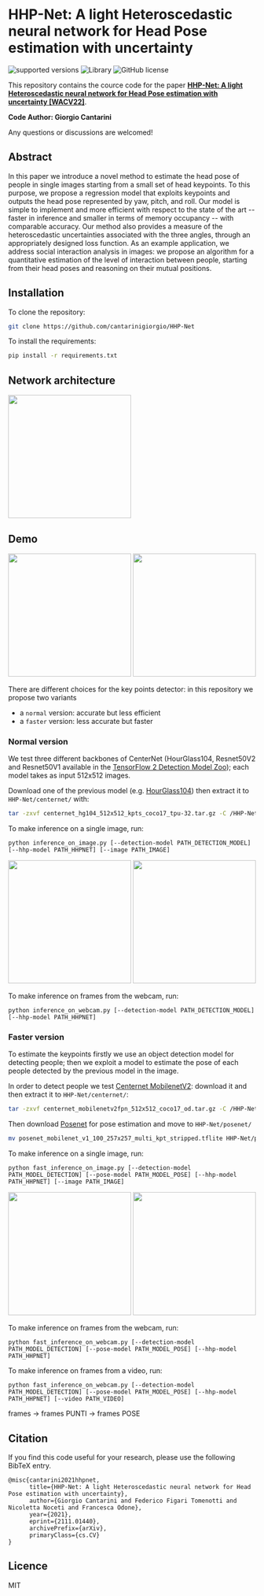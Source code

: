 # HHP-Net: A light Heteroscedastic neural network for Head Pose estimation with uncertainty

![supported versions](https://img.shields.io/badge/python-3.x-brightgreen/?style=flat&logo=python&color=green)
![Library](https://img.shields.io/badge/library-Tensorflow-blue?logo=Tensorflow)
![GitHub license](https://img.shields.io/cocoapods/l/AFNetworking)

This repository contains the cource code for the paper [**HHP-Net: A light Heteroscedastic neural network for Head Pose estimation with uncertainty [WACV22]**](https://arxiv.org/abs/2111.01440).

**Code Author: Giorgio Cantarini**

Any questions or discussions are welcomed!


## Abstract
In this paper we introduce a novel method to estimate the head pose of people in single images starting from a small set of
head keypoints. To this purpose, we propose a regression model that exploits keypoints and outputs the head pose represented by yaw, pitch, 
and roll. Our model is simple to implement and more efficient with respect to the state of the art -- faster in inference and smaller in terms 
of memory occupancy --  with comparable accuracy.
Our method also provides a measure of the heteroscedastic uncertainties associated with the three angles, through an appropriately designed 
loss function. As an example application, we address social interaction analysis in images: we propose an algorithm for a 
quantitative estimation of the level of interaction between people, starting from their head poses and reasoning on their mutual positions.

## Installation

To clone the repository:
```bash
git clone https://github.com/cantarinigiorgio/HHP-Net
```

To install the requirements:
```bash
pip install -r requirements.txt
```

## Network architecture
<img src=imgs/network_architecture.png height="250"/>  

## Demo
<img src=imgs/points.png height="250"/> <img src=imgs/axis.png height="250"/> 


There are different choices for the key points detector: in this repository we propose two variants
- a `normal` version: accurate but less efficient
- a `faster` version: less accurate but faster

### Normal version
We test three different backbones of CenterNet (HourGlass104, Resnet50V2 and Resnet50V1 available in the [TensorFlow 2 Detection Model Zoo](https://github.com/tensorflow/models/blob/master/research/object_detection/g3doc/tf2_detection_zoo.md)); 
each model takes as input 512x512 images.

Download one of the previous model (e.g. [HourGlass104](http://download.tensorflow.org/models/object_detection/tf2/20200711/centernet_hg104_512x512_kpts_coco17_tpu-32.tar.gz)) then extract it to `HHP-Net/centernet/` with:
```bash
tar -zxvf centernet_hg104_512x512_kpts_coco17_tpu-32.tar.gz -C /HHP-Net/centernet
```

To make inference on a single image, run:

````
python inference_on_image.py [--detection-model PATH_DETECTION_MODEL] [--hhp-model PATH_HHPNET] [--image PATH_IMAGE]  
````

<img src=imgs/1_points.png height="250"/>  
<img src=imgs/1_pose.png height="250"/>  

To make inference on frames from the webcam, run:

````
python inference_on_webcam.py [--detection-model PATH_DETECTION_MODEL] [--hhp-model PATH_HHPNET] 
````


### Faster version

To estimate the keypoints firstly we use an object detection model for detecting people; then we exploit a model to estimate the pose of each people detected by the previous model in the image.

In order to detect people we test [Centernet MobilenetV2](http://download.tensorflow.org/models/object_detection/tf2/20210210/centernet_mobilenetv2fpn_512x512_coco17_od.tar.gz): 
download it and then extract it to `HHP-Net/centernet/`:

```bash
tar -zxvf centernet_mobilenetv2fpn_512x512_coco17_od.tar.gz -C /HHP-Net/centernet
```

Then download [Posenet](https://storage.googleapis.com/download.tensorflow.org/models/tflite/posenet_mobilenet_v1_100_257x257_multi_kpt_stripped.tflite) for pose estimation and move to `HHP-Net/posenet/`
```bash
mv posenet_mobilenet_v1_100_257x257_multi_kpt_stripped.tflite HHP-Net/posenet/
```

To make inference on a single image, run:

````
python fast_inference_on_image.py [--detection-model PATH_MODEL_DETECTION] [--pose-model PATH_MODEL_POSE] [--hhp-model PATH_HHPNET] [--image PATH_IMAGE] 
````
<img src=imgs/fast_1_points.png height="250"/>  
<img src=imgs/fast_1_pose.png height="250"/>  


To make inference on frames from the webcam, run:

````
python fast_inference_on_webcam.py [--detection-model PATH_MODEL_DETECTION] [--pose-model PATH_MODEL_POSE] [--hhp-model PATH_HHPNET] 
````

To make inference on frames from a video, run:

````
python fast_inference_on_webcam.py [--detection-model PATH_MODEL_DETECTION] [--pose-model PATH_MODEL_POSE] [--hhp-model PATH_HHPNET] [--video PATH_VIDEO]
````
frames -> frames PUNTI -> frames POSE


## Citation

If you find this code useful for your research, please use the following BibTeX entry.

``` 
@misc{cantarini2021hhpnet,
      title={HHP-Net: A light Heteroscedastic neural network for Head Pose estimation with uncertainty}, 
      author={Giorgio Cantarini and Federico Figari Tomenotti and Nicoletta Noceti and Francesca Odone},
      year={2021},
      eprint={2111.01440},
      archivePrefix={arXiv},
      primaryClass={cs.CV}
}
```

## Licence

MIT